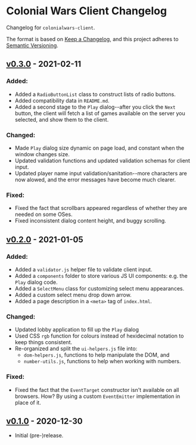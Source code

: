 # Colonial Wars Client Changelog
Changelog for ``colonialwars-client``.

The format is based on [Keep a Changelog][1], and this project adheres to [Semantic Versioning][2].

## [v0.3.0] - 2021-02-11
### Added:
- Added a ``RadioButtonList`` class to construct lists of radio buttons.
- Added compatibility data in ``README.md``.
- Added a second stage to the ``Play`` dialog--after you click the ``Next`` button, the client will
fetch a list of games available on the server you selected, and show them to the client.
### Changed:
- Made ``Play`` dialog size dynamic on page load, and constant when the window changes size.
- Updated validation functions and updated validation schemas for client input.
- Updated player name input validation/sanitation--more characters are now alowed, and the error
messages have become much clearer.
### Fixed:
- Fixed the fact that scrollbars appeared regardless of whether they are needed on some OSes.
- Fixed inconsistent dialog content height, and buggy scrolling.

## [v0.2.0] - 2021-01-05
### Added:
- Added a ``validator.js`` helper file to validate client input.
- Added a ``components`` folder to store various JS UI components: e.g. the ``Play`` dialog code.
- Added a ``SelectMenu`` class for customizing select menu appearances.
- Added a custom select menu drop down arrow.
- Added a page description in a ``<meta>`` tag of ``index.html``.
### Changed:
- Updated lobby application to fill up the ``Play`` dialog
- Used CSS ``rgb`` function for colours instead of hexidecimal notation to keep things consistent.
- Re-organized and split the ``ui-helpers.js`` file into:
  * ``dom-helpers.js``, functions to help manipulate the DOM, and
  * ``number-utils.js``, functions to help when working with numbers.
### Fixed:
- Fixed the fact that the ``EventTarget`` constructor isn't available on all browsers. How? By using a
custom ``EventEmitter`` implementation in place of it.

## [v0.1.0] - 2020-12-30
- Initial (pre-)release.

[1]: https://keepachangelog.com/
[2]: https://semver.org

[v0.1.0]: https://github.com/Take-Some-Bytes/colonialwars-client/tree/bec2736d782914a69f6d861e076b4e6c38487a7f
[v0.2.0]: https://github.com/Take-Some-Bytes/colonialwars-client/tree/f3f8432130d30a28da961fb464069ea104cadca4
[v0.3.0]: https://github.com/Take-Some-Bytes/colonialwars-client/tree/main
